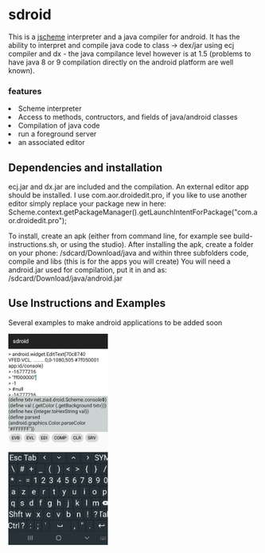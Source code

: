 # sdroid

This is a <a href="jscheme https://norvig.com/jscheme.html">jscheme</a> interpreter and a java compiler for android.
It has the ability to  interpret and compile java code to class ->  dex/jar using ecj compiler and dx - the java compilance level
however is at 1.5 (problems to have java  8 or 9 compilation directly on the android platform are well known).


### features
 <li>Scheme interpreter</li>
 <li>Access to methods, contructors, and fields of java/android classes</li>
 <li>Compilation of java code</li>
 <li>run a foreground server</li>
 <li>an associated editor</li>

## Dependencies and installation

  ecj.jar and dx.jar are included and the compilation.
  An external editor app should be installed.
  I use com.aor.droidedit.pro, if you like to use another
  editor simply replace your package new in here:
  Scheme.context.getPackageManager().getLaunchIntentForPackage("com.aor.droidedit.pro");

To install, create an apk (either from command line, for example see build-instructions.sh,
or using the studio).
After installing the apk, create a folder on your phone:
/sdcard/Download/java and within three subfolders code, compile and libs (this is for the apps you will create)
You will need a android.jar used for compilation, put it in and as: /sdcard/Download/java/android.jar


## Use Instructions and Examples

Several examples to make android applications to be added soon

<img src="/res/screen.png" alt="jscheme" width="200">
